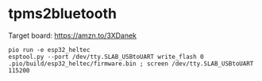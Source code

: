 # tpms2bluetooth

Target board: https://amzn.to/3XDanek

```
pio run -e esp32_heltec
esptool.py --port /dev/tty.SLAB_USBtoUART write_flash 0 .pio/build/esp32_heltec/firmware.bin ; screen /dev/tty.SLAB_USBtoUART 115200
```
